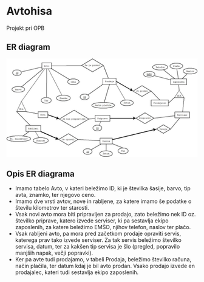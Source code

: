 # Avtohisa
Projekt pri OPB

## ER diagram
![ER DIAGRAM](ER_diagram.jpeg)

## Opis ER diagrama
 * Imamo tabelo Avto, v kateri beležimo ID, ki je številka šasije, barvo, tip avta, znamko, ter njegovo ceno.
 * Imamo dve vrsti avtov, nove in rabljene, za katere imamo še podatke o številu kilometrov ter starosti. 
 * Vsak novi avto mora biti pripravljen za prodajo, zato beležimo nek ID oz. številko priprave, katero izvede serviser, ki pa sestavlja ekipo zaposlenih, za katere beležimo EMŠO, njihov telefon, naslov ter plačo.
 * Vsak rabljeni avto, pa mora pred začetkom prodaje opraviti servis, katerega prav tako izvede serviser. Za tak servis beležimo številko servisa, datum, ter za kakšen tip servisa je šlo (pregled, popravilo manjših napak, večji popravki).
 * Ker pa avte tudi prodajamo, v tabeli Prodaja, beležimo številko računa, način plačila, ter datum kdaj je bil avto prodan. Vsako prodajo izvede en prodajalec, kateri tudi sestavlja ekipo zaposlenih.